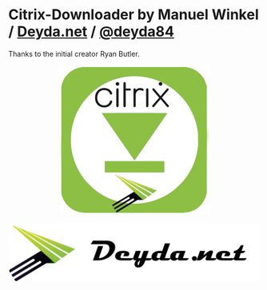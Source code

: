 # Citrix-Downloader by Manuel Winkel / [Deyda.net](https://www.deyda.net) / [@deyda84](https://twitter.com/Deyda84)


Thanks to the initial creator Ryan Butler.



<p align="center">
  <img src="https://github.com/Deyda/Citrix-Downloader/blob/main/img/Citrix%20Downloader%20Logo.png" alt="Citrix Downloader Logo"/>
</p>





<p align="center">
  <img src="https://github.com/Deyda/Citrix-Downloader/blob/main/img/Deyda-header.png" alt="Deyda.net"/>
</p>
